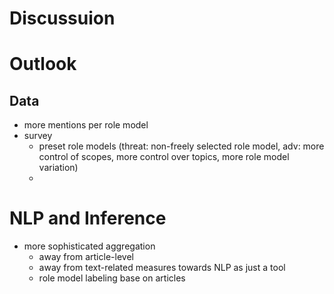 # Discussuion

# Outlook
## Data
- more mentions per role model
- survey
    - preset role models (threat: non-freely selected role model, adv: more control of scopes, more control over topics, more role model variation)
    - 

# NLP and Inference
- more sophisticated aggregation
    - away from article-level
    - away from text-related measures towards NLP as just a tool
    - role model labeling base on articles